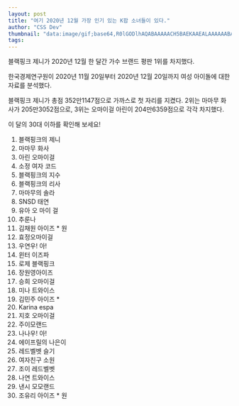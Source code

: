 ```yaml
---
layout: post
title: "여기 2020년 12월 가장 인기 있는 K팝 소녀들이 있다."
author: "CSS Dev"
thumbnail: "data:image/gif;base64,R0lGODlhAQABAAAAACH5BAEKAAEALAAAAAABAAEAAAICTAEAOw=="
tags: 
---
```



블랙핑크 제니가 2020년 12월 한 달간 가수 브랜드 평판 1위를 차지했다.

한국경제연구원이 2020년 11월 20일부터 2020년 12월 20일까지 여성 아이돌에 대한 자료를 분석했다.

블랙핑크 제니가 총점 352만1147점으로 가까스로 첫 자리를 지켰다. 2위는 마마무 화사가 205만3052점으로, 3위는 오마이걸 아린이 204만6359점으로 각각 차지했다.

이 달의 30대 이하를 확인해 보세요!

1. 블랙핑크의 제니
2. 마마무 화사
3. 아린 오마이걸
4. 소정 여자 코드
5. 블랙핑크의 지수
6. 블랙핑크의 리사
7. 마마무의 솔라
8. SNSD 태연
9. 유아 오 마이 걸
10. 추룬나
11. 김채원 아이즈 * 원
12. 효정오마이걸
13. 우연우! 아!
14. 윈터 이즈파
15. 로제 블랙핑크
16. 장원영아이즈
17. 승희 오마이걸
18. 미나 트와이스
19. 김민주 아이즈 *
20. Karina espa
21. 지호 오마이걸
22. 주이모랜드
23. 나나우! 아!
24. 에이프릴의 나은이
25. 레드벨벳 슬기
26. 여자친구 소원
27. 조이 레드벨벳
28. 나연 트와이스
29. 낸시 모모랜드
30. 조유리 아이즈 * 원